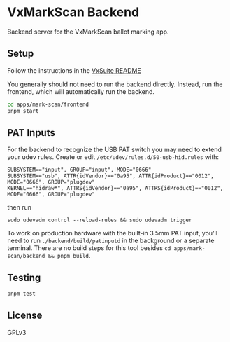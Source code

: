 # VxMarkScan Backend

Backend server for the VxMarkScan ballot marking app.

## Setup

Follow the instructions in the [VxSuite README](../../../README.md)

You generally should not need to run the backend directly. Instead, run the
frontend, which will automatically run the backend.

```sh
cd apps/mark-scan/frontend
pnpm start
```

## PAT Inputs

For the backend to recognize the USB PAT switch you may need to extend your udev
rules. Create or edit `/etc/udev/rules.d/50-usb-hid.rules` with:

```
SUBSYSTEM=="input", GROUP="input", MODE="0666"
SUBSYSTEM=="usb", ATTR{idVendor}=="0a95", ATTR{idProduct}=="0012", MODE="0666", GROUP="plugdev"
KERNEL=="hidraw*", ATTRS{idVendor}=="0a95", ATTRS{idProduct}=="0012", MODE="0666", GROUP="plugdev"
```

then run

```
sudo udevadm control --reload-rules && sudo udevadm trigger
```

To work on production hardware with the built-in 3.5mm PAT input, you'll need to
run `./backend/build/patinputd` in the background or a separate terminal. There
are no build steps for this tool besides
`cd apps/mark-scan/backend && pnpm build`.

## Testing

```sh
pnpm test
```

## License

GPLv3
